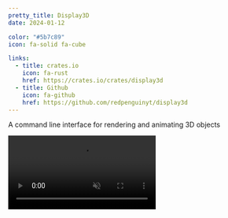 ```yaml
---
pretty_title: Display3D
date: 2024-01-12

color: "#5b7c89"
icon: fa-solid fa-cube

links:
  - title: crates.io
    icon: fa-rust
    href: https://crates.io/crates/display3d
  - title: Github
    icon: fa-github
    href: https://github.com/redpenguinyt/display3d
---
```


A command line interface for rendering and animating 3D objects

<video controls autoplay muted loop>
  <source src="https://github.com/redpenguinyt/display3d/assets/79577742/6131167a-7b83-4c8e-96ec-c9715f3b4d23"
    type="video/mp4">
  Your browser does not support the video tag.
</video>
<p></p>